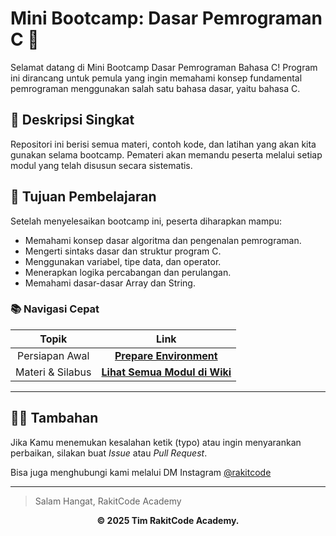 #  Mini Bootcamp: Dasar Pemrograman C 🚀

Selamat datang di Mini Bootcamp Dasar Pemrograman Bahasa C! Program ini dirancang untuk pemula yang ingin memahami konsep fundamental pemrograman menggunakan salah satu bahasa dasar, yaitu bahasa C.

## 📖 Deskripsi Singkat

Repositori ini berisi semua materi, contoh kode, dan latihan yang akan kita gunakan selama bootcamp. Pemateri akan memandu peserta melalui setiap modul yang telah disusun secara sistematis.

## 🎯 Tujuan Pembelajaran
Setelah menyelesaikan bootcamp ini, peserta diharapkan mampu:
- Memahami konsep dasar algoritma dan pengenalan pemrograman.
- Mengerti sintaks dasar dan struktur program C.
- Menggunakan variabel, tipe data, dan operator.
- Menerapkan logika percabangan dan perulangan.
- Memahami dasar-dasar Array dan String.

### 📚 Navigasi Cepat

| **Topik** | **Link** |
| :--: | :--: |
| Persiapan Awal | **[Prepare Environment](https://github.com/rakitcode/Offline-Dasprog/wiki/Prerequisite)** |
| Materi & Silabus | **[Lihat Semua Modul di Wiki](https://github.com/rakitcode/Offline-Dasprog/wiki)** |

---

## 👨‍💻 Tambahan
Jika Kamu menemukan kesalahan ketik (typo) atau ingin menyarankan perbaikan, silakan buat *Issue* atau *Pull Request*.

Bisa juga menghubungi kami melalui DM Instagram [@rakitcode](https://www.instagram.com/rakitcode/)

---
> Salam Hangat, RakitCode Academy

<p align="center">
  <b>© 2025 Tim RakitCode Academy.</b>
</p>